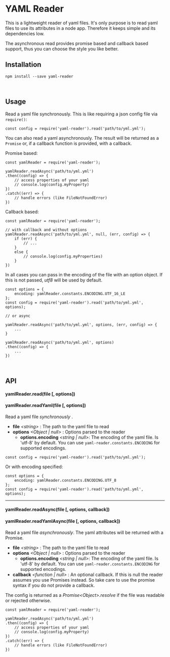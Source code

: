 # YAML Reader

This is a lightweight reader of yaml files. It's only purpose is to read
yaml files to use its attributes in a node app. Therefore it keeps simple
and its dependencies low.

The asynchronous read provides promise based and callback based support, thus 
you can choose the style you like better.


## Installation

```
npm install --save yaml-reader
```

<br/>

## Usage

Read a yaml file synchronously. This is like requiring a json config file via `require()`:

```
const config = require('yaml-reader').read('path/to/yml.yml');
```

You can also read a yaml asynchronously. The result will be returned as a `Promise` or, if
a callback function is provided, with a callback.

Promise based:
```
const yamlReader = require('yaml-reader');

yamlReader.readAsync('path/to/yml.yml')
.then((config) => {
    // access properties of your yaml
    // console.log(config.myProperty)
})
.catch((err) => {
    // handle errors (like FileNotFoundError)
})
```

Callback based:
```
const yamlReader = require('yaml-reader');

// with callback and without options
yamlReader.readAsync('path/to/yml.yml', null, (err, config) => {
    if (err) {
        // ...
    }
    else {
        // console.log(config.myProperties)
    }
})
```

In all cases you can pass in the encoding of the file with an option object. If this is not passed, *utf8* will be used by default.

```
const options = {
    encoding: yamlReader.constants.ENCODING.UTF_16_LE
};
const config = require('yaml-reader').read('path/to/yml.yml', options);

// or async

yamlReader.readAsync('path/to/yml.yml', options, (err, config) => {
    ...
}

yamlReader.readAsync('path/to/yml.yml', options)
.then((config) => {
    ...
})
```

<br/>

## API

#### yamlReader.read(file [, options])
#### yamlReader.readYaml(file [, options])

Read a yaml file _synchronously_ .

- __file__ _\<string>_ : The path to the yaml file to read
- __options__ _<Object | null>_ : Options parsed to the reader
    - __options.encoding__ _<string | null>_: The encoding of the yaml file. Is 'utf-8' by default.
    You can use `yaml-reader.constants.ENCODING` for supported encodings.

```
const config = require('yaml-reader').read('path/to/yml.yml');
```

Or with encoding specified:

```
const options = {
    encoding: yamlReader.constants.ENCODING.UTF_8
};
const config = require('yaml-reader').read('path/to/yml.yml', options);
```

<hr/>

#### yamlReader.readAsync(file [, options, callback])
#### yamlReader.readYamlAsync(file [, options, callback])

Read a yaml file _asynchronously_. The yaml attributes will be returned with a Promise.

- __file__ _\<string>_ : The path to the yaml file to read
- __options__ _<Object | null>_ : Options parsed to the reader
    - __options.encoding__ _<string | null>_: The encoding of the yaml file. Is 'utf-8' by default.
    You can use `yaml-reader.constants.ENCODING` for supported encodings.
- __callback__ _<function | null>_ : An optional callback. If this is null the reader assumes you use Promises instead.
    So take care to use the promise syntax if you do not provide a callback.

The config is returned as a _Promise\<Object>.resolve_ if the file was readable or rejected otherwise.

```
const yamlReader = require('yaml-reader');

yamlReader.readAsync('path/to/yml.yml')
.then((config) => {
    // access properties of your yaml
    // console.log(config.myProperty)
})
.catch((err) => {
    // handle errors (like FileNotFoundError)
})
```
